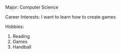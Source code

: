 Major: Computer Science

Career Interests: I want to learn how to create games

Hobbies: 
1) Reading
2) Games
3) Handball
